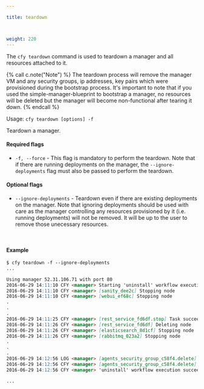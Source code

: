 ```yaml
---

title: teardown



weight: 220
---
```


The `cfy teardown` command is used to teardown a manager and all resources attached to it.

{% call c.note("Note") %}
The teardown process will remove the manager VM and any security groups, ip addresses, key pairs which were provisioned during the bootstrap process. It's important to note that if you used the simple-manager-blueprint to bootstrap a manager, no resources will be deleted but the manager will become non-functional after tearing it down.
{% endcall %}


Usage: `cfy teardown [options] -f`

Teardown a manager.

#### Required flags

* `-f, --force` - This flag is mandatory to perform the teardown. Note that if there are running deployments on the manager, the `--ignore-deployments` flag must also be passed to perform the teardown.

#### Optional flags

* `--ignore-deployments` - Teardown even if there are existing deployments on the manager. Note that ignoring deployments should be used with care as the manager controlling any resources provisioned by it (i.e. running deployments) will not be removed. It will be up to the user to remove those unecessary resources. 


&nbsp;
#### Example

```markdown
$ cfy teardown -f --ignore-deployments
...

Using manager 52.31.106.71 with port 80
2016-06-29 14:11:10 CFY <manager> Starting 'uninstall' workflow execution
2016-06-29 14:11:10 CFY <manager> [sanity_dee2c] Stopping node
2016-06-29 14:11:10 CFY <manager> [webui_ef68c] Stopping node
.
.
.
2016-06-29 14:11:25 CFY <manager> [rest_service_fd6df.stop] Task succeeded 'fabric_plugin.tasks.run_script'
2016-06-29 14:11:26 CFY <manager> [rest_service_fd6df] Deleting node
2016-06-29 14:11:26 CFY <manager> [elasticsearch_8d1cf] Stopping node
2016-06-29 14:11:26 CFY <manager> [rabbitmq_023a2] Stopping node
.
.
.
2016-06-29 14:12:56 LOG <manager> [agents_security_group_c58f4.delete] INFO: Attempted to delete Security Group: sg-2f503548.
2016-06-29 14:12:56 CFY <manager> [agents_security_group_c58f4.delete] Task succeeded 'ec2.securitygroup.delete'
2016-06-29 14:12:56 CFY <manager> 'uninstall' workflow execution succeeded

...
```